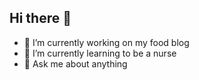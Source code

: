 ## Hi there 👋
- 🔭 I’m currently working on my food blog
- 🌱 I’m currently learning to be a nurse
- 💬 Ask me about anything
<!--
**ingridhornshoj/ingridhornshoj** is a ✨ _special_ ✨ repository because its `README.md` (this file) appears on your GitHub profile.

Here are some ideas to get you started:

- 🔭 I’m currently working on ...
- 🌱 I’m currently learning ...
- 👯 I’m looking to collaborate on ...
- 🤔 I’m looking for help with ...
- 💬 Ask me about ...
- 📫 How to reach me: ...
- 😄 Pronouns: ...
- ⚡ Fun fact: ...
-->
